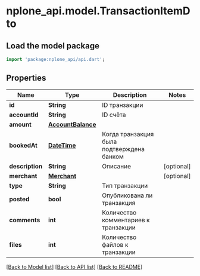 # nplone_api.model.TransactionItemDto

## Load the model package
```dart
import 'package:nplone_api/api.dart';
```

## Properties
Name | Type | Description | Notes
------------ | ------------- | ------------- | -------------
**id** | **String** | ID транзакции | 
**accountId** | **String** | ID счёта | 
**amount** | [**AccountBalance**](AccountBalance.md) |  | 
**bookedAt** | [**DateTime**](DateTime.md) | Когда транзакция была подтверждена банком | 
**description** | **String** | Описание | [optional] 
**merchant** | [**Merchant**](Merchant.md) |  | [optional] 
**type** | **String** | Тип транзакции | 
**posted** | **bool** | Опубликована ли транзакция | 
**comments** | **int** | Количество комментариев к транзакции | 
**files** | **int** | Количество файлов к транзакции | 

[[Back to Model list]](../README.md#documentation-for-models) [[Back to API list]](../README.md#documentation-for-api-endpoints) [[Back to README]](../README.md)


